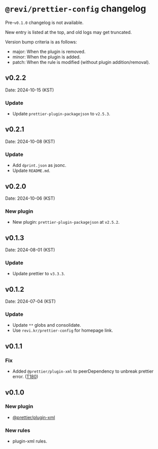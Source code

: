 # `@revi/prettier-config` changelog

Pre-`v0.1.0` changelog is not available.

New entry is listed at the top, and old logs may get truncated.

Version bump criteria is as follows:

- major: When the plugin is removed.
- minor: When the plugin is added.
- patch: When the rule is modified (without plugin addition/removal).

## v0.2.2

Date: 2024-10-15 (KST)

### Update

- Update `prettier-plugin-packagejson` to `v2.5.3`.

## v0.2.1

Date: 2024-10-08 (KST)

### Update

- Add `dprint.json` as jsonc.
- Update `README.md`.

## v0.2.0

Date: 2024-10-06 (KST)

### New plugin

- New plugin: `prettier-plugin-packagejson` at `v2.5.2`.

## v0.1.3

Date: 2024-08-01 (KST)

### Update

- Update prettier to `v3.3.3`.

## v0.1.2

Date: 2024-07-04 (KST)

### Update

- Update `**` globs and consolidate.
- Use `revi.kr/prettier-config` for homepage link.

## v0.1.1

### Fix

- Added `@prettier/plugin-xml` to peerDependency to unbreak prettier error. ([T180](https://revi.xyz/t/180))

## v0.1.0

### New plugin

- [@prettier/plugin-xml](https://github.com/prettier/plugin-xml)

### New rules

- plugin-xml rules.
